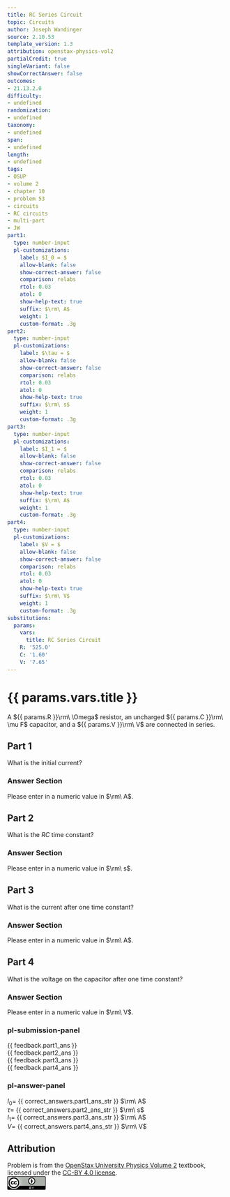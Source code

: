 ```yaml
---
title: RC Series Circuit
topic: Circuits
author: Joseph Wandinger
source: 2.10.53
template_version: 1.3
attribution: openstax-physics-vol2
partialCredit: true
singleVariant: false
showCorrectAnswer: false
outcomes:
- 21.13.2.0
difficulty:
- undefined
randomization:
- undefined
taxonomy:
- undefined
span:
- undefined
length:
- undefined
tags:
- OSUP
- volume 2
- chapter 10
- problem 53
- circuits
- RC circuits
- multi-part
- JW
part1:
  type: number-input
  pl-customizations:
    label: $I_0 = $
    allow-blank: false
    show-correct-answer: false
    comparison: relabs
    rtol: 0.03
    atol: 0
    show-help-text: true
    suffix: $\rm\ A$
    weight: 1
    custom-format: .3g
part2:
  type: number-input
  pl-customizations:
    label: $\tau = $
    allow-blank: false
    show-correct-answer: false
    comparison: relabs
    rtol: 0.03
    atol: 0
    show-help-text: true
    suffix: $\rm\ s$
    weight: 1
    custom-format: .3g
part3:
  type: number-input
  pl-customizations:
    label: $I_1 = $
    allow-blank: false
    show-correct-answer: false
    comparison: relabs
    rtol: 0.03
    atol: 0
    show-help-text: true
    suffix: $\rm\ A$
    weight: 1
    custom-format: .3g
part4:
  type: number-input
  pl-customizations:
    label: $V = $
    allow-blank: false
    show-correct-answer: false
    comparison: relabs
    rtol: 0.03
    atol: 0
    show-help-text: true
    suffix: $\rm\ V$
    weight: 1
    custom-format: .3g
substitutions:
  params:
    vars:
      title: RC Series Circuit
    R: '525.0'
    C: '1.60'
    V: '7.65'
---
```

# {{ params.vars.title }}
A ${{ params.R }}\rm\ \Omega$ resistor, an uncharged ${{ params.C }}\rm\ \mu F$ capacitor, and a ${{ params.V }}\rm\ V$ are connected in series.

## Part 1

What is the initial current?

### Answer Section

Please enter in a numeric value in $\rm\ A$.

## Part 2

What is the $RC$ time constant?

### Answer Section

Please enter in a numeric value in $\rm\ s$.

## Part 3

What is the current after one time constant?

### Answer Section

Please enter in a numeric value in $\rm\ A$.

## Part 4

What is the voltage on the capacitor after one time constant?

### Answer Section

Please enter in a numeric value in $\rm\ V$.

### pl-submission-panel

{{ feedback.part1_ans }}<br>
{{ feedback.part2_ans }}<br>
{{ feedback.part3_ans }}<br>
{{ feedback.part4_ans }}

### pl-answer-panel

$I_0 =$ {{ correct_answers.part1_ans_str }} $\rm\ A$<br>
$\tau =$ {{ correct_answers.part2_ans_str }} $\rm\ s$<br>
$I_1 =$ {{ correct_answers.part3_ans_str }} $\rm\ A$<br>
$V=$ {{ correct_answers.part4_ans_str }} $\rm\ V$

## Attribution

Problem is from the [OpenStax University Physics Volume 2](https://openstax.org/details/books/university-physics-volume-2) textbook, licensed under the [CC-BY 4.0 license](https://creativecommons.org/licenses/by/4.0/).<br>![Image representing the Creative Commons 4.0 BY license.](https://raw.githubusercontent.com/firasm/bits/master/by.png)